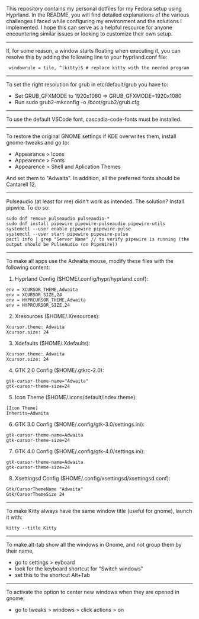 This repository contains my personal dotfiles for my Fedora setup using Hyprland. In the README, you will find detailed explanations of the various challenges I faced while configuring my environment and the solutions I implemented. I hope this can serve as a helpful resource for anyone encountering similar issues or looking to customize their own setup.
***
If, for some reason, a window starts floating when executing it, you can resolve this by adding the following line to your hyprland.conf file:
```
 windowrule = tile, ^(kitty)$ # replace kitty with the needed program
```
***
To set the right resolution for grub in etc/default/grub you have to:
- Set GRUB_GFXMODE to 1920x1080 => GRUB_GFXMODE=1920x1080
- Run sudo grub2-mkconfig -o /boot/grub2/grub.cfg
***
To use the default VSCode font, cascadia-code-fonts must be installed.
***
To restore the original GNOME settings if KDE overwrites them, install gnome-tweaks and go to:
- Appearance > Icons
- Appearence > Fonts
- Appearence > Shell and Aplication Themes

And set them to "Adwaita". In addition, all the preferred fonts should be Cantarell 12.
***
Pulseaudio (at least for me) didn't work as intended. The solution? Install pipwire. To do so:
````
sudo dnf remove pulseaudio pulseaudio-*
sudo dnf install pipewire pipewire-pulseaudio pipewire-utils
systemctl --user enable pipewire pipewire-pulse
systemctl --user start pipewire pipewire-pulse
pactl info | grep "Server Name" // to verify pipewire is running (the output should be PulseAudio (on PipeWire))
````
***
To make all apps use the Adwaita mouse, modify these files with the following content:
1. Hyprland Config ($HOME/.config/hypr/hyprland.conf):
```
env = XCURSOR_THEME,Adwaita
env = XCURSOR_SIZE,24
env = HYPRCURSOR_THEME,Adwaita
env = HYPRCURSOR_SIZE,24
```
2. Xresources ($HOME/.Xresources):
```
Xcursor.theme: Adwaita
Xcursor.size: 24
```
3. Xdefaults ($HOME/.Xdefaults):
```
Xcursor.theme: Adwaita
Xcursor.size: 24
```
4. GTK 2.0 Config ($HOME/.gtkrc-2.0):
```
gtk-cursor-theme-name="Adwaita"
gtk-cursor-theme-size=24
```
5. Icon Theme ($HOME/.icons/default/index.theme):
```
[Icon Theme]
Inherits=Adwaita
```
6. GTK 3.0 Config ($HOME/.config/gtk-3.0/settings.ini):
```
gtk-cursor-theme-name=Adwaita
gtk-cursor-theme-size=24
```
7. GTK 4.0 Config ($HOME/.config/gtk-4.0/settings.ini):
```
gtk-cursor-theme-name=Adwaita
gtk-cursor-theme-size=24
```
8. Xsettingsd Config ($HOME/.config/xsettingsd/xsettingsd.conf):
```
Gtk/CursorThemeName "Adwaita"
Gtk/CursorThemeSize 24
```
***
To make Kitty always have the same window title (useful for gnome), launch it with:
```
kitty --title Kitty
```
***
To make alt-tab show all the windows in Gnome, and not group them by their name, 
- go to settings > eyboard
- look for the keyboard shortcut for "Switch windows"
- set this to the shortcut Alt+Tab
***
To activate the option to center new windows when they are opened in gnome:
- go to tweaks > windows > click actions > on

